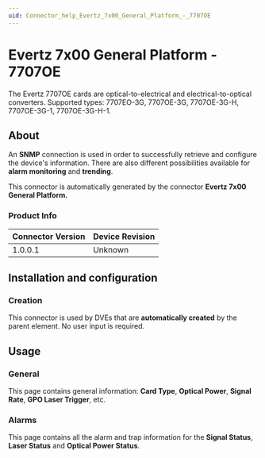 ```yaml
---
uid: Connector_help_Evertz_7x00_General_Platform_-_7707OE
---
```


# Evertz 7x00 General Platform - 7707OE

The Evertz 7707OE cards are optical-to-electrical and electrical-to-optical converters. Supported types: 7707EO-3G, 7707OE-3G, 7707OE-3G-H, 7707OE-3G-1, 7707OE-3G-H-1.

## About

An **SNMP** connection is used in order to successfully retrieve and configure the device's information. There are also different possibilities available for **alarm monitoring** and **trending**.

This connector is automatically generated by the connector **Evertz 7x00 General Platform.**

### Product Info

| **Connector Version** | **Device Revision** |
|--------------------|---------------------|
| 1.0.0.1            | Unknown             |

## Installation and configuration

### Creation

This connector is used by DVEs that are **automatically created** by the parent element. No user input is required.

## Usage

### General

This page contains general information: **Card Type**, **Optical Power**, **Signal Rate**, **GPO Laser Trigger**, etc.

### Alarms

This page contains all the alarm and trap information for the **Signal Status**, **Laser Status** and **Optical Power Status**.
